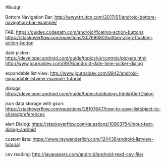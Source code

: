 #Budgt

Bottom Navigation Bar: http://www.truiton.com/2017/01/android-bottom-navigation-bar-example/
    
FAB:
https://guides.codepath.com/android/floating-action-buttons
https://stackoverflow.com/questions/30769080/bottom-align-floating-action-button



date picker: https://developer.android.com/guide/topics/ui/controls/pickers.html
http://www.journaldev.com/9976/android-date-time-picker-dialog

expandable list view: http://www.journaldev.com/9942/android-expandablelistview-example-tutorial

dialogs: https://developer.android.com/guide/topics/ui/dialogs.html#AlertDialog

json data storage with gson: https://stackoverflow.com/questions/28107647/how-to-save-listobject-to-sharedpreferences

alert Dialog: https://stackoverflow.com/questions/10903754/input-text-dialog-android

custom lists: https://www.raywenderlich.com/124438/android-listview-tutorial

csv reading: http://javapapers.com/android/android-read-csv-file/